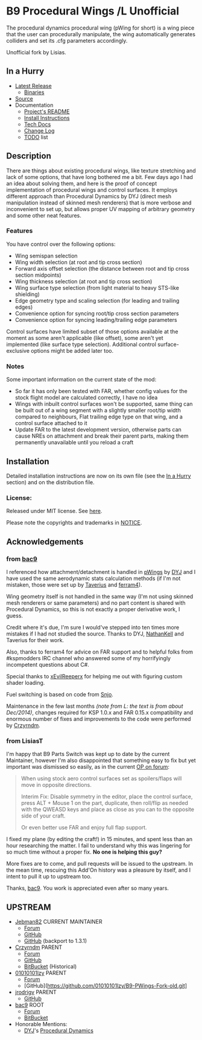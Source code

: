 # B9 Procedural Wings /L Unofficial

The procedural dynamics procedural wing (pWing for short) is a wing piece that the user can procedurally manipulate, the wing automatically generates colliders and set its .cfg parameters accordingly.

Unofficial fork by Lisias.


## In a Hurry

* [Latest Release](https://github.com/net-lisias-kspu/B9-PWings/releases)
	+ [Binaries](https://github.com/net-lisias-kspu/B9-PWings/tree/Archive)
* [Source](https://github.com/net-lisias-kspu/B9-PWings)
* Documentation
	+ [Project's README](https://github.com/net-lisias-kspu/B9-PWings/blob/master/README.md)
	+ [Install Instructions](https://github.com/net-lisias-kspu/B9-PWings/blob/master/INSTALL.md)
	+ [Tech Docs](https://github.com/net-lisias-kspu/B9-PWings/blob/master/Docs/index.md)
	+ [Change Log](./CHANGE_LOG.md)
	+ [TODO](./TODO.md) list


## Description

There are things about existing procedural wings, like texture stretching and lack of some options, that have long bothered me a bit. Few days ago I had an idea about solving them, and here is the proof of concept implementation of procedural wings and control surfaces. It employs different approach than Procedural Dynamics by DYJ (direct mesh manipulation instead of skinned mesh renderers) that is more verbose and inconvenient to set up, but allows proper UV mapping of arbitrary geometry and some other neat features.

### Features

You have control over the following options:

* Wing semispan selection
* Wing width selection (at root and tip cross section)
* Forward axis offset selection (the distance between root and tip cross section midpoints)
* Wing thickness selection (at root and tip cross section)
* Wing surface type selection (from light material to heavy STS-like shielding)
* Edge geometry type and scaling selection (for leading and trailing edges)
* Convenience option for syncing root/tip cross section parameters
* Convenience option for syncing leading/trailing edge parameters

Control surfaces have limited subset of those options available at the moment as some aren't applicable (like offset), some aren't yet implemented (like surface type selection). Additional control surface-exclusive options might be added later too.

### Notes

Some important information on the current state of the mod:

* So far it has only been tested with FAR, whether config values for the stock flight model are calculated correctly, I have no idea
* Wings with inbuilt control surfaces won't be supported, same thing can be built out of a wing segment with a slightly smaller root/tip width compared to neighbours, Flat trailing edge type on that wing, and a control surface attached to it
* Update FAR to the latest development version, otherwise parts can cause NREs on attachment and break their parent parts, making them permanently unavailable until you reload a craft


## Installation

Detailed installation instructions are now on its own file (see the [In a Hurry](#in-a-hurry) section) and on the distribution file.

### License:

Released under MIT license. See [here](./LICENSE).

Please note the copyrights and trademarks in [NOTICE](./NOTICE).


## Acknowledgements

### from [bac9](https://forum.kerbalspaceprogram.com/index.php?/profile/57757-bac9/)

I referenced how attachment/detachment is handled in [pWings](https://forum.kerbalspaceprogram.com/index.php?/topic/27608-090-procedural-dynamics-procedural-wing-093-dec-24/&) by [DYJ](https://forum.kerbalspaceprogram.com/index.php?/profile/8636-dyj/) and I have used the same aerodynamic stats calculation methods (if I'm not mistaken, those were set up by [Taverius](https://forum.kerbalspaceprogram.com/index.php?/profile/11815-taverius/) and [ferram4](https://forum.kerbalspaceprogram.com/index.php?/profile/21328-ferram4/)).

Wing geometry itself is not handled in the same way (I'm not using skinned mesh renderers or same parameters) and no part content is shared with Procedural Dynamics, so this is not exactly a proper derivative work, I guess.

Credit where it's due, I'm sure I would've stepped into ten times more mistakes if I had not studied the source. Thanks to DYJ, [NathanKell](https://forum.kerbalspaceprogram.com/index.php?/profile/75006-nathankell/) and Taverius for their work.

Also, thanks to ferram4 for advice on FAR support and to helpful folks from #kspmodders IRC channel who answered some of my horrifyingly incompetent questions about C#.

Special thanks to [xEvilReeperx](https://forum.kerbalspaceprogram.com/index.php?/profile/75857-xevilreeperx/) for helping me out with figuring custom shader loading.

Fuel switching is based on code from [Snjo](https://forum.kerbalspaceprogram.com/index.php?/profile/57198-snjo/).

Maintenance in the few last months *(note from L: the text is from about Dec/2014)*, changes required for KSP 1.0.x and FAR 0.15.x compatibility and enormous number of fixes and improvements to the code were performed by [Crzyrndm](https://forum.kerbalspaceprogram.com/index.php?/profile/92871-crzyrndm/).

### from LisiasT

I'm happy that B9 Parts Switch was kept up to date by the current Maintainer, however I'm also disappointed that something easy to fix but yet important was dismissed so easily, as in the current [OP on forum](https://forum.kerbalspaceprogram.com/index.php?/topic/175197-13114x151-b9-procedural-wings-fork-go-big-or-go-home-update-20-larger-wings/):

> When using stock aero control surfaces set as spoilers/flaps will move in opposite directions. 
> 
> Interim Fix: Disable symmetry in the editor, place the control surface, press ALT + Mouse 1 on the part, duplicate, then roll/flip as needed with the QWEASD keys and place as close as you can to the opposite side of your craft.
> 
> Or even better use FAR and enjoy full flap support.

I fixed my plane (by editing the craft!) in 15 minutes, and spent less than an hour researching the matter. I fail to understand why this was lingering for so much time without a proper fix. __No one is helping this guy?__

More fixes are to come, and pull requests will be issued to the upstream. In the mean time, rescuing this Add'On history was a pleasure by itself, and I intent to pull it up to upstream too.

Thanks, [bac9](https://forum.kerbalspaceprogram.com/index.php?/profile/57757-bac9/). You work is appreciated even after so many years.


## UPSTREAM

* [Jebman82](https://forum.kerbalspaceprogram.com/index.php?/profile/76431-jebman82/) CURRENT MAINTAINER
	+ [Forum](https://forum.kerbalspaceprogram.com/index.php?/topic/175197-13114x151-b9-procedural-wings-fork-go-big-or-go-home-update-20-larger-wings/&)
	+ [GitHub](https://github.com/Rafterman82/B9-PWings-Fork)
	+ [GitHub](https://github.com/Rafterman82/B9-Pwings-Fork-Backport) (backport to 1.3.1)
* [Crzyrndm](https://forum.kerbalspaceprogram.com/index.php?/profile/92871-crzyrndm/) PARENT
	+ [Forum](https://forum.kerbalspaceprogram.com/index.php?/topic/117236-13-procedural-wings/)
	+ [GitHub](https://github.com/Crzyrndm/B9-PWings-Fork)
	+ [BitBucket](https://bitbucket.org/Crzyrndm/b9_aerospace_plugins/overview) (Historical)
* [01010101lzy](https://github.com/01010101lzy/B9-PWings-Fork-old.git) PARENT
	+ [Forum](https://forum.kerbalspaceprogram.com/index.php?/topic/126997-pluginsee-active-fork-b9-procedural-parts-modified/)
	+ [GitHub](https://github.com/01010101lzy/B9-PWings-Fork-old.git]
* [jrodrigv](https://github.com/jrodrigv) PARENT
	+ [GitHub](https://github.com/jrodrigv/B9-PWings-Fork)
* [bac9](https://forum.kerbalspaceprogram.com/index.php?/profile/57757-bac9/) ROOT
	+ [Forum](https://forum.kerbalspaceprogram.com/index.php?/topic/94621-102-b9-aerospace-procedural-parts-040-updated-090615/)
	+ [BitBucket](https://bitbucket.org/bac9/b9_aerospace_plugins/overview)
* Honorable Mentions:
	+ [DYJ](https://forum.kerbalspaceprogram.com/index.php?/profile/8636-dyj/)'s [Procedural Dynamics](https://forum.kerbalspaceprogram.com/index.php?/topic/27608-090-procedural-dynamics-procedural-wing-093-dec-24/&)	 
